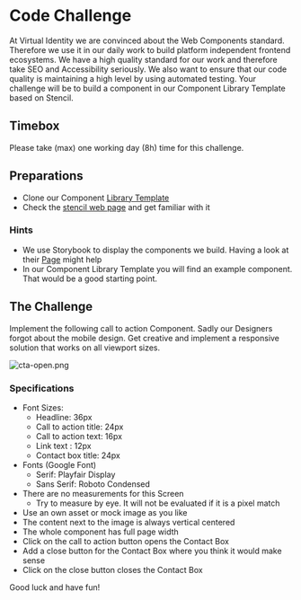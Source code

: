 # Code Challenge

At Virtual Identity we are convinced about the Web Components standard. Therefore we use it in our daily work to build platform independent frontend ecosystems. We have a high quality standard for our work and therefore take SEO and Accessibility seriously. We also want to ensure that our code quality is maintaining a high level by using automated testing.
Your challenge will be to build a component in our Component Library Template based on Stencil. 

## Timebox
Please take (max) one working day (8h) time for this challenge.


## Preparations
- Clone our Component [Library Template](https://github.com/virtualidentityag/component-library-template)
- Check the [stencil web page](https://stenciljs.com/) and get familiar with it

### Hints
- We use Storybook to display the components we build. Having a look at their [Page](https://storybook.js.org/ ) might help 
- In our Component Library Template you will find an example component. That would be a good starting point. 

## The Challenge
Implement the following call to action Component. Sadly our Designers forgot about the mobile design. Get creative and implement a responsive solution that works on all viewport sizes. 

![cta-open.png](./assets/cta-open.png)

### Specifications
- Font Sizes:
  - Headline: 36px
  - Call to action title: 24px
  - Call to action text: 16px
  - Link text : 12px
  - Contact box title: 24px
- Fonts (Google Font)
  - Serif: Playfair Display
  - Sans Serif: Roboto Condensed
- There are no measurements for this Screen
  - Try to measure by eye. It will not be evaluated if it is a pixel match
- Use an own asset or mock image as you like
- The content next to the image is always vertical centered 
- The whole component has full page width
- Click on the call to action button opens the Contact Box
- Add a close button for the Contact Box where you think it would make sense
- Click on the close button closes the Contact Box

Good luck and have fun!

